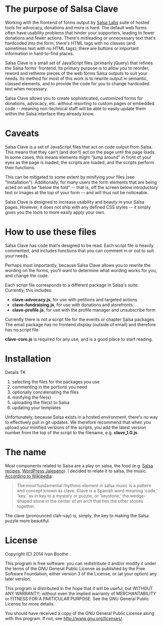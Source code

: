 # The purpose of Salsa Clave

Working with the frontend of forms output by 
[Salsa Labs](https://www.salsalabs.com/) suite of hosted tools for advocacy, 
donations and more is hard. The default web forms often have usability problems 
that hinder your supporters, leading to fewer donations and fewer actions. 
There's misleading or unnecessary text that's hardcoded into the form; there's 
HTML tags with no classes (and sometimes text with no HTML tags); there are 
buttons or important information in hard-to-find places.

Salsa Clave is a small set of JavaScript files (primarily jQuery) that refines 
the Salsa forms' frontend. Its primary purpose is to allow you to reorder, 
reword and retheme pieces of the web forms Salsa outputs to suit your needs. 
Its method for most of this work is to rewrite output in semantic, classed 
elements, and to provide the code for you to change hardcoded text when 
necessary.

Salsa Clave allows you to create sophisticated, customized forms for donations, 
advocacy, etc. without resorting to custom pages or embedded code -- meaning 
non-technical staff will be able to easily update them within the Salsa 
interface they already know.

# Caveats

Salsa Clave is a set of JavaScript files that act on code output from Salsa. 
This means that they can't (and don't) act on the page until the page loads. In 
some cases, this means elements might "jump around" in front of your eyes as 
the page is loaded, the scripts are loaded, and the scripts perform their 
functions.

This can be mitigated to some extent by minifying your files (see 
"Installation"). Additionally, for many users the form elements that are being 
acted on will be "below the fold" -- that is, off the screen below introductory 
text or images at the top of your form -- and will thus not be noticeable.

Salsa Clave is designed to increase usability and beauty in your Salsa pages. 
However, it does not ship with any defined CSS styles -- it simply gives you 
the tools to more easily apply your own.

# How to use these files

Salsa Clave has code that's designed to be read. Each script file is heavily 
commented, and includes functions that you can comment in or out to suit your 
needs.

Perhaps most importantly, because Salsa Clave allows you to rewrite the wording 
on the forms, you'll want to determine what wording works for you, and change 
the code.

Each script file corresponds to a different package in Salsa's suite. 
Currently, this includes:

* **clave-advocacy.js**, for use with petitions and targeted actions
* **clave-fundraising.js**, for use with donations and storefronts
* **clave-profile.js**, for use with the profile manager and unsubscribe form

Currently there is not a script file for the events or chapter Salsa packages. 
The email package has no frontend display (outside of email) and therefore has 
no script file.

**clave-core.js** is required for any use, and is a good place to start 
reading.

# Installation

Details TK

1. selecting the files for the packages you use
2. commenting in the portions you need
3. optionally concatenating the files
4. minifying the file(s)
5. uploading the file(s) to Salsa
6. updating your templates

Unfortunately, because Salsa exists in a hosted environment, there's no way to 
effectively pull in git updates. We therefore recommend that when you upload 
your minified versions of the scripts, you add the latest version number from 
the top of the script to the filename, e.g. **clave_1.0.js**.

# The name

Most components related to Salsa are a play on salsa, the food (e.g. 
[Salsa recipes](http://www.salsalabs.com/devs/recipes/), 
[WordPress Jalepeno](http://www.wpjalapeno.com/)). I decided to relate it to 
salsa, the music. 
[According to Wikipedia](http://en.wikipedia.org/wiki/Salsa_music#Clave):

> The most fundamental rhythmic element in salsa music is a pattern and concept
> known as clave. Clave is a Spanish word meaning 'code,' 'key,' as in key to a
> mystery or puzzle, or 'keystone,' the wedge-shaped stone in the center of an
> arch that ties the other stones together.

The clave (pronounced clah-vay) is, simply, the key to making the Salsa puzzle 
more beautiful.

# License

Copyright (C) 2014  Ivan Boothe

This program is free software: you can redistribute it and/or modify
it under the terms of the GNU General Public License as published by
the Free Software Foundation, either version 3 of the License, or
(at your option) any later version.

This program is distributed in the hope that it will be useful,
but WITHOUT ANY WARRANTY; without even the implied warranty of
MERCHANTABILITY or FITNESS FOR A PARTICULAR PURPOSE.  See the
GNU General Public License for more details.

You should have received a copy of the GNU General Public License
along with this program.  If not, see <http://www.gnu.org/licenses/>.
